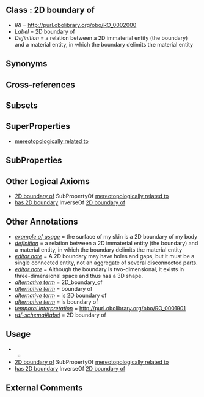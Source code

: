 
## Class : 2D boundary of

 * *IRI* = http://purl.obolibrary.org/obo/RO_0002000
 * *Label* = 2D boundary of
 * *Definition* = a relation between a 2D immaterial entity (the boundary) and a material entity, in which the boundary delimits the material entity

## Synonyms


## Cross-references


## Subsets


## SuperProperties

 * [mereotopologically related to](../../RO/23/RO_0002323.md)

## SubProperties


## Other Logical Axioms

 * [2D boundary of](../../RO/00/RO_0002000.md) SubPropertyOf [mereotopologically related to](../../RO/23/RO_0002323.md)
 * [has 2D boundary](../../RO/02/RO_0002002.md) InverseOf [2D boundary of](../../RO/00/RO_0002000.md)

## Other Annotations

 * *[example of usage](../../IAO/12/IAO_0000112.md)* = the surface of my skin is a 2D boundary of my body
 * *[definition](../../IAO/15/IAO_0000115.md)* = a relation between a 2D immaterial entity (the boundary) and a material entity, in which the boundary delimits the material entity
 * *[editor note](../../IAO/16/IAO_0000116.md)* = A 2D boundary may have holes and gaps, but it must be a single connected entity, not an aggregate of several disconnected parts.
 * *[editor note](../../IAO/16/IAO_0000116.md)* = Although the boundary is two-dimensional, it exists in three-dimensional space and thus has a 3D shape.
 * *[alternative term](../../IAO/18/IAO_0000118.md)* = 2D_boundary_of
 * *[alternative term](../../IAO/18/IAO_0000118.md)* = boundary of
 * *[alternative term](../../IAO/18/IAO_0000118.md)* = is 2D boundary of
 * *[alternative term](../../IAO/18/IAO_0000118.md)* = is boundary of
 * *[temporal interpretation](../../RO/00/RO_0001900.md)* = http://purl.obolibrary.org/obo/RO_0001901
 * *[rdf-schema#label](../../el/rdf-schema#label.md)* = 2D boundary of

## Usage

 * -
 * [2D boundary of](../../RO/00/RO_0002000.md) SubPropertyOf [mereotopologically related to](../../RO/23/RO_0002323.md)
 * [has 2D boundary](../../RO/02/RO_0002002.md) InverseOf [2D boundary of](../../RO/00/RO_0002000.md)

## External Comments

